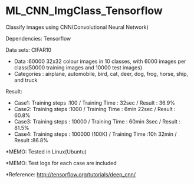 # ML_CNN_ImgClass_Tensorflow

Classify images using CNN(Convolutional Neural Network)

Dependencies: Tensorflow

Data sets: CIFAR10
- Data :60000 32x32 colour images in 10 classes, with 6000 images per class(50000 training images and 10000 test images)
- Categories : airplane, automobile, bird, cat, deer, dog, frog, horse, ship, and truck

Result: 
- Case1: Training steps :100 / Training Time : 32sec / Result : 36.9%
- Case2: Training steps :1000 / Training Time : 6min 22sec / Result : 60.8%
- Case3: Training steps : 10000 / Training Time : 60min 3sec / Result : 81.5%
- Case4: Training steps : 100000 (100K) / Training Time :10h 32min / Result :86.8%

*MEMO: Tested in Linux(Ubuntu)

*MEMO: Test logs for each case are included

*Reference: http://tensorflow.org/tutorials/deep_cnn/
